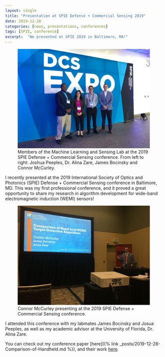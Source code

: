 ```yaml
---
layout: single
title: "Presentation at SPIE Defense + Commercial Sensing 2019"
date: 2019-12-28
categories: [news, presentations, conferences]
tags: [SPIE, conference]
excerpt:  "We presented at SPIE 2019 in Baltimore, MA!"
---
```


<figure>
    <a href="/photos/postImages/2019spie/theGroup.jpg"><img src="/photos/postImages/2019spie/theGroup.jpg"></a>
    <figcaption>Members of the Machine Learning and Sensing Lab at the 2019 SPIE Defense + Commercial Sensing conference.  From left to right: Joshua Peeples, Dr. Alina Zare, James Bocinsky and Connor McCurley.</figcaption>
</figure>

I recently presented at the 2019 International Society of Optics and Photonics (SPIE) Defense + Commercial Sensing conference in Baltimore, MD.  This was my first professional conference, and it proved a great opportunity to share my research in algorithm development for wide-band electromagnetic induction (WEMI) sensors!  
<figure>
    <a href="/photos/postImages/2019spie/presentation.jpg"><img src="/photos/postImages/2019spie/presentation.jpg"></a>
    <figcaption>Connor McCurley presenting at the 2019 SPIE Defense + Commercial Sensing conference. </figcaption>
</figure>


I attended this conference with my labmates James Bocinsky and Josua Peeples, as well as my academic advisor at the University of Florida, Dr. Alina Zare.  
  
You can check out my conference paper [here]({% link _posts/2019-12-28-Comparison-of-Handheld.md %}), and their work [here](https://faculty.eng.ufl.edu/machine-learning/2019/04/our-labmates-james-bocinsky-connor-mccurley-and-joshua-peeples-recently-presented-at-spie-in-baltimore/).






